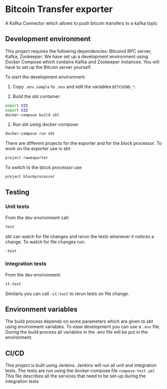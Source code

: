 # Bitcoin Transfer exporter

A Kafka Connector which allows to push bitcoin transfers to a kafka topic


## Development environment

This project requires the following dependencies: Bitcoind RPC server,
Kafka, Zookeeper. We have set up a development environment using
Docker Compose which contains Kafka and Zookeeper instances. You will
have to set up the Bitcoin server yourself.

To start the development environment:

1) Copy `.env.sample` to `.env` and edit the variables `BITCOIND_*`.

2) Build the sbt container:

``` sh
export UID
export GID
docker-compose build sbt
```

2) Run sbt using docker-compose:

``` sh
docker-compose run sbt
```

There are different projects for the exporter and for the block processor. To work on the exporter use in sbt:

``` sbt
project rawexporter
```

To switch to the block processor use

``` sbt
project blockprocessor
```

## Testing

### Unit tests
From the dev environment call:

``` sbt
test
```

sbt can watch for file changes and rerun the tests whenever it notices
a change. To watch for file changes run:

``` sbt
~test
```

### Integration tests
From the dev environment:

``` sbt
it:test
```
Similarly you can call `~it:test` to rerun tests on file change.


## Environment variables
The build process depends on some parameters which are given to sbt
using environment variables. To ease development you can use a `.env`
file. During the build process all variables in the .env file will be
put in the environment.


## CI/CD

This project is built using Jenkins. Jenkins will run all unit and
integration tests. The tests are run using the docker-compose file
`compose-test.yml` This file describes all the services that need to
be set-up during the integration tests

